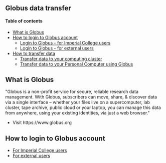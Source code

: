 ## Globus data transfer

#### Table of contents
* [What is Globus](#/2)
* [How to login to Globus account](#/3)
  * [Login to Globus - for Imperial College users](#/4)
  * [Login to Globus - for external users](#/5)
* [How to transfer data](#/6)
  * [Transfer data to your computing cluster](#/7)
  * [Transfer data to your Personal Computer using Globus](#/8)

## What is Globus
<p>"Globus is a non-profit service for secure, reliable research data management. With Globus, subscribers can move, share, & discover data via a single interface – whether your files live on a supercomputer, lab cluster, tape archive, public cloud or your laptop, you can manage this data from anywhere, using your existing identities, via just a web browser."</p>
<ul>
  <li>Visit <a src="https://www.globus.org">https://www.globus.org</a></li>
</ul>

## How to login to Globus account
* [For Imperial College users](#/3)
* [For external users](#/4)